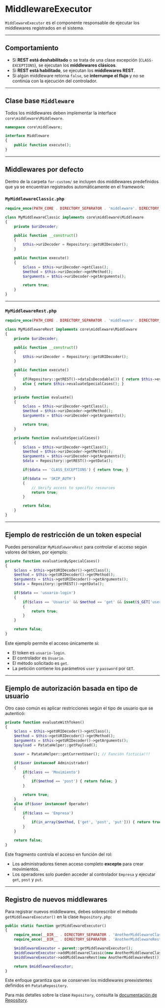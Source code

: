 # MiddlewareExecutor

`MiddlewareExecutor` es el componente responsable de ejecutar los middlewares registrados en el sistema.

---

## Comportamiento

- Si **REST está deshabilitado** o se trata de una clase excepción (`CLASS-EXCEPTIONS`), se ejecutan los **middlewares clásicos**.
- Si **REST está habilitado**, se ejecutan los **middlewares REST**.
- Si algún middleware retorna `false`, se **interrumpe el flujo** y no se continúa con la ejecución del controlador.

---

## Clase base `Middleware`

Todos los middlewares deben implementar la interface `core\middleware\Middleware`.

```php
namespace core\middleware;

interface Middleware
{
    public function execute();
}
```

---

## Middlewares por defecto

Dentro de la carpeta `for-custom/` se incluyen dos middlewares predefinidos que ya se encuentran registrados automáticamente en el framework:

### `MyMiddlewareClassic.php`

```php
require_once(PATH_CORE . DIRECTORY_SEPARATOR . 'middleware'. DIRECTORY_SEPARATOR . 'Middleware.php');

class MyMiddlewareClassic implements core\middleware\Middleware
{
    private $uriDecoder;

    public function __construct()
    {
        $this->uriDecoder = Repository::getURIDecoder();
    }

    public function execute()
    {
        $class = $this->uriDecoder->getClass();
        $method = $this->uriDecoder->getMethod();
        $arguments = $this->uriDecoder->getArguments();

        return true;
    }
}
```

---

### `MyMiddlewareRest.php`

```php
require_once(PATH_CORE . DIRECTORY_SEPARATOR . 'middleware'. DIRECTORY_SEPARATOR . 'Middleware.php');

class MyMiddlewareRest implements core\middleware\Middleware
{
    private $uriDecoder;

    public function __construct()
    {
        $this->uriDecoder = Repository::getURIDecoder();
    }

    public function execute()
    {
        if(Repository::getREST()->dataIsDecodable()) { return $this->evaluate(); }
        else { return $this->evaluateSpecialCases(); }
    }

    private function evaluate()
    {
        $class = $this->uriDecoder->getClass();
        $method = $this->uriDecoder->getMethod();
        $arguments = $this->uriDecoder->getArguments();

        return true;
    }

    private function evaluateSpecialCases()
    {
        $class = $this->uriDecoder->getClass();
        $method = $this->uriDecoder->getMethod();
        $arguments = $this->uriDecoder->getArguments();
        $data = Repository::getREST()->getData();

        if($data == 'CLASS_EXCEPTIONS') { return true; }

        if($data == 'SKIP_AUTH')
        {
            // Verify access to specific resources
            return true;
        }

        return false;
    }
}
```

---

## Ejemplo de restricción de un token especial

Puedes personalizar `MyMiddlewareRest` para controlar el acceso según valores del token, por ejemplo:

```php
private function evaluationBySpecialCases()
{
	$class = $this->getURIDecoder()->getClass();
	$method = $this->getURIDecoder()->getMethod();
	$arguments = $this->getURIDecoder()->getArguments();
	$data = Repository::getREST()->getData();

	if($data == 'usuario-login')
	{
		if($class == 'Usuario' && $method == 'get' && isset($_GET['user']) && isset($_GET['password']))
        {
			return true;
		}
	}

	return false;
}
```

Este ejemplo permite el acceso únicamente si:

- El token es `usuario-login`.
- El controlador es `Usuario`.
- El método solicitado es `get`.
- La petición contiene los parámetros `user` y `password` por `GET`.

---

## Ejemplo de autorización basada en tipo de usuario

Otro caso común es aplicar restricciones según el tipo de usuario que se autenticó:

```php
private function evaluateWithToken()
{
	$class = $this->getURIDecoder()->getClass();
	$method = $this->getURIDecoder()->getMethod();
	$arguments = $this->getURIDecoder()->getArguments();
	$payload = PatataHelper::getPayload();

	$user = PatataHelper::getCurrentUser(); // Función ficticia!!!

	if($user instanceof Administrador)
	{
		if($class == 'Movimiento')
		{
			if($method == 'post') { return false; }
		}

		return true;
	}
	else if($user instanceof Operador)
	{
		if($class == 'Empresa')
		{
			if(in_array($method, ['get', 'post', 'put'])) { return true; }
		}
	}

	return false;
}
```

Este fragmento controla el acceso en función del rol:

- Los administradores tienen acceso completo **excepto** para crear movimientos.
- Los operadores solo pueden acceder al controlador `Empresa` y ejecutar `get`, `post` y `put`.

---

## Registro de nuevos middlewares

Para registrar nuevos middlewares, debes sobrescribir el método `getMiddlewareExecutor()` en la clase `Repository.php`:

```php
public static function getMiddlewareExecutor()
{
	require_once(__DIR__ . DIRECTORY_SEPARATOR . 'AnotherMiddlewareClassic.php');
	require_once(__DIR__ . DIRECTORY_SEPARATOR . 'AnotherMiddlewareRest.php');

	$middlewareExecutor = parent::getMiddlewareExecutor();
	$middlewareExecutor->addMiddlewareClassic(new AnotherMiddlewareClassic());
	$middlewareExecutor->addMiddlewareRest(new AnotherMiddlewareRest());

	return $middlewareExecutor;
}
```

Este enfoque garantiza que se conserven los middlewares preexistentes definidos en `PatataRepository`.

Para más detalles sobre la clase `Repository`, consulta la [documentación de Repository](repository.md).